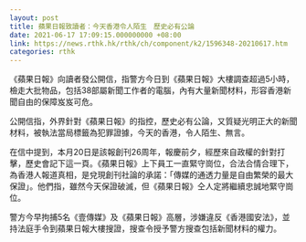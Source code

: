 ```yaml
---
layout: post
title: 蘋果日報致讀者：今天香港令人陌生　歷史必有公論
date: 2021-06-17 17:09:15.000000000 +08:00
link: https://news.rthk.hk/rthk/ch/component/k2/1596348-20210617.htm
categories: rthk
---
```


《蘋果日報》向讀者發公開信，指警方今日到《蘋果日報》大樓調查超過5小時，檢走大批物品，包括38部屬新聞工作者的電腦，內有大量新聞材料，形容香港新聞自由的保障岌岌可危。

公開信指，外界針對《蘋果日報》的指控，歷史必有公論，又質疑光明正大的新聞材料，被執法當局標籤為犯罪證據，今天的香港，令人陌生、無言。

在信中提到，本月20日是該報創刊26周年，報慶前夕，經歷來自政權的針對打擊，歷史會記下這一頁。《蘋果日報》上下員工一直緊守崗位，合法合情合理下，為香港人報道真相，是兌現創刊社論的承諾：「傳媒的通透力量是自由繁榮的最大保證」。他們指，雖然今天保證破滅，但《蘋果日報》仝人定將繼續忠誠地緊守崗位。

警方今早拘捕5名《壹傳媒》及《蘋果日報》高層，涉嫌違反《香港國安法》，並持法庭手令到蘋果日報大樓搜證，搜查令授予警方搜查包括新聞材料的權力。
